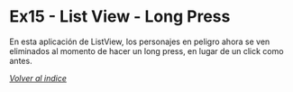 # Ex15 - List View - Long Press

En esta aplicación de ListView, los personajes en peligro ahora se ven eliminados al momento de hacer un long press, en lugar de un click como antes.


[*Volver al indice*](../README.md)
